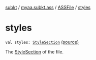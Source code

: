 [subkt](../../index.md) / [myaa.subkt.ass](../index.md) / [ASSFile](index.md) / [styles](./styles.md)

# styles

`val styles: `[`StyleSection`](../-style-section/index.md) [(source)](https://github.com/Myaamori/SubKt/blob/master/src/main/kotlin/myaa/subkt/ass/parser.kt#L119)

The [StyleSection](../-style-section/index.md) of the file.

